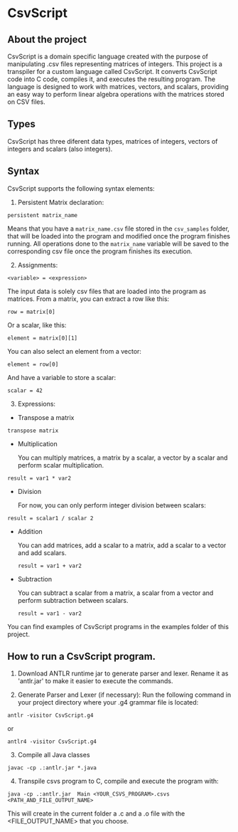 # CsvScript

## About the project

CsvScript is a domain specific language created with the purpose of manipulating .csv files representing matrices of integers. This project is a transpiler for a custom language called CsvScript. It converts CsvScript code into C code, compiles it, and executes the resulting program. The language is designed to work with matrices, vectors, and scalars, providing an easy way to perform linear algebra operations with the matrices stored on CSV files.

## Types

CsvScript has three diferent data types, matrices of integers, vectors of integers and scalars (also integers).

## Syntax

CsvScript supports the following syntax elements:

1. Persistent Matrix declaration:

```
persistent matrix_name
```

Means that you have a `matrix_name.csv` file stored in the `csv_samples` folder, that will be loaded into the program and modified once the program finishes running. All operations done to the `matrix_name` variable will be saved to the corresponding csv file once the program finishes its execution.

2. Assignments:

```
<variable> = <expression>
```

The input data is solely csv files that are loaded into the program as matrices. From a matrix, you can extract a row like this:

```
row = matrix[0]
```

Or a scalar, like this:

```
element = matrix[0][1]
```

You can also select an element from a vector:

```
element = row[0]
```

And have a variable to store a scalar:

```
scalar = 42
```

3. Expressions:

- Transpose a matrix

```
transpose matrix
```

- Multiplication

  You can multiply matrices, a matrix by a scalar, a vector by a scalar and perform scalar multiplication.

```
result = var1 * var2
```

- Division

  For now, you can only perform integer division between scalars:

```
result = scalar1 / scalar 2
```

- Addition

  You can add matrices, add a scalar to a matrix, add a scalar to a vector and add scalars.

  ```
  result = var1 + var2
  ```

- Subtraction

  You can subtract a scalar from a matrix, a scalar from a vector and perform subtraction between scalars.

  ```
  result = var1 - var2
  ```

You can find examples of CsvScript programs in the examples folder of this project.

## How to run a CsvScript program.

1. Download ANTLR runtime jar to generate parser and lexer. Rename it as 'antlr.jar' to make it easier to execute the commands.

2. Generate Parser and Lexer (if necessary): Run the following command in your project directory where your .g4 grammar file is located:

```
antlr -visitor CsvScript.g4
```

or

```
antlr4 -visitor CsvScript.g4
```

3. Compile all Java classes

```
javac -cp .:antlr.jar *.java
```

4. Transpile csvs program to C, compile and execute the program with:

```
java -cp .:antlr.jar  Main <YOUR_CSVS_PROGRAM>.csvs <PATH_AND_FILE_OUTPUT_NAME>
```

This will create in the current folder a .c and a .o file with the <FILE_OUTPUT_NAME> that you choose.
